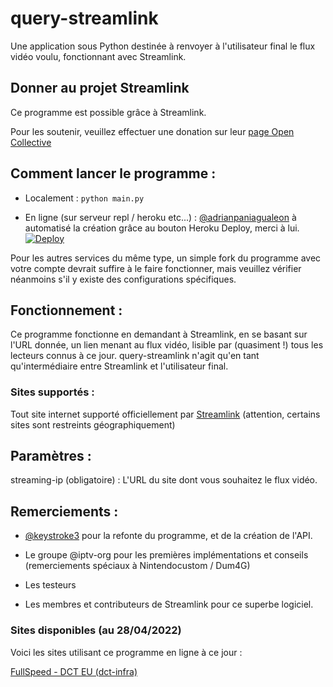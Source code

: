 # query-streamlink

Une application sous Python destinée à renvoyer à l'utilisateur final le flux vidéo voulu, fonctionnant avec Streamlink.

## Donner au projet Streamlink

Ce programme est possible grâce à Streamlink.

Pour les soutenir, veuillez effectuer une donation sur leur [page Open Collective](https://opencollective.com/streamlink)

## Comment lancer le programme :

- Localement :
```python main.py```

- En ligne (sur serveur repl / heroku etc...) :
[@adrianpaniagualeon](https://github.com/adrianpaniagualeon) à automatisé la création grâce au bouton Heroku Deploy, merci à lui.
[![Deploy](https://www.herokucdn.com/deploy/button.svg)](https://dashboard.heroku.com/new?template=https%3A%2F%2Fgithub.com%2FLaneSh4d0w%2Fquery-streamlink)

Pour les autres services du même type, un simple fork du programme avec votre compte devrait suffire à le faire fonctionner, mais veuillez vérifier néanmoins s'il y existe des configurations spécifiques.

## Fonctionnement :

Ce programme fonctionne en demandant à Streamlink, en se basant sur l'URL donnée, un lien menant au flux vidéo, lisible par (quasiment !) tous les lecteurs connus à ce jour.
query-streamlink n'agit qu'en tant qu'intermédiaire entre Streamlink et l'utilisateur final.

### Sites supportés :

Tout site internet supporté officiellement par [Streamlink](https://streamlink.github.io/plugin_matrix.html) (attention, certains sites sont restreints géographiquement)

## Paramètres :

streaming-ip (obligatoire) : L'URL du site dont vous souhaitez le flux vidéo.

## Remerciements :

-  [@keystroke3](https://github.com/keystroke3) pour la refonte du programme, et de la création de l'API.

- Le groupe @iptv-org pour les premières implémentations et conseils (remerciements spéciaux à Nintendocustom / Dum4G)

- Les testeurs

- Les membres et contributeurs de Streamlink pour ce superbe logiciel.

### Sites disponibles (au 28/04/2022)

Voici les sites utilisant ce programme en ligne à ce jour : 

[FullSpeed - DCT EU (dct-infra)](http://free.fullspeed.tv/)
